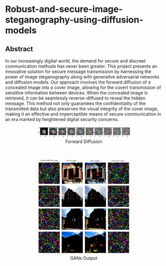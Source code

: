 # Robust-and-secure-image-steganography-using-diffusion-models
## Abstract
In our increasingly digital world, the demand for secure and discreet
communication methods has never been greater. This project presents an
innovative solution for secure message transmission by harnessing the power
of image steganography along with generative adversarial networks and diffusion models. Our approach involves the forward diffusion of a concealed
image into a cover image, allowing for the covert transmission of sensitive information between devices. When the concealed image is retrieved,
it can be seamlessly reverse-diffused to reveal the hidden message. This
method not only guarantees the confidentiality of the transmitted data but
also preserves the visual integrity of the cover image, making it an effective and imperceptible means of secure communication in an era marked by
heightened digital security concerns.
<div align="center">
  <figure>
    <img src="https://github.com/SohamSinghal/Robust-and-secure-image-steganography-using-diffusion-models/blob/main/Images/forward_diffusion.png" alt="" width="300"><br>
    <figcaption>Forward Diffusion</figcaption>
  </figure>
</div><br>
<div align="center">
  <figure>
    <img src="https://github.com/SohamSinghal/Robust-and-secure-image-steganography-using-diffusion-models/blob/main/Images/GAN_output5.png" alt="" width="300"><br>
    <figcaption>GANs Output</figcaption>
  </figure>
</div>

